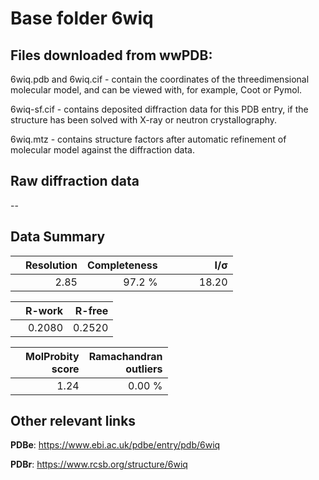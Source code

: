 # Base folder 6wiq

## Files downloaded from wwPDB:

6wiq.pdb and 6wiq.cif - contain the coordinates of the threedimensional molecular model, and can be viewed with, for example, Coot or Pymol.

6wiq-sf.cif - contains deposited diffraction data for this PDB entry, if the structure has been solved with X-ray or neutron crystallography.

6wiq.mtz - contains structure factors after automatic refinement of molecular model against the diffraction data.

## Raw diffraction data

--<br> 

## Data Summary
|   | Resolution | Completeness| I/$\boldsymbol{\sigma}$ |
|---|-------------:|----------------:|--------------:|
|   |2.85|97.2  %|<img width=50/>18.20|

|   | **R-work**| **R-free**   
|---|-------------:|----------------:|           
||0.2080|0.2520|

|   |**MolProbity<br>score**| **Ramachandran<br>outliers** 
|---|-------------:|----------------:|
||1.24|0.00 %|

## Other relevant links 
**PDBe**:  https://www.ebi.ac.uk/pdbe/entry/pdb/6wiq
 
**PDBr**: https://www.rcsb.org/structure/6wiq 

